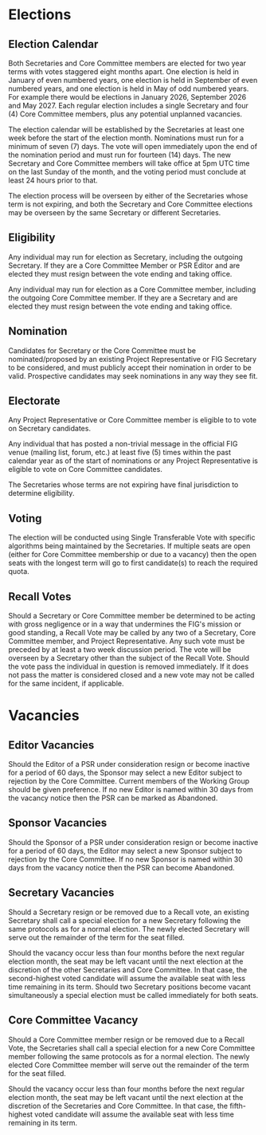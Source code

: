 # Elections

## Election Calendar

Both Secretaries and Core Committee members are elected for two year terms with votes staggered eight months apart. One election is held in January of even numbered years, one election is held in September of even numbered years, and one election is held in May of odd numbered years. For example there would be elections in January 2026, September 2026 and May 2027. Each regular election includes a single Secretary and four (4) Core Committee members, plus any potential unplanned vacancies.

The election calendar will be established by the Secretaries at least one week before the start of the election month. Nominations must run for a minimum of seven (7) days. The vote will open immediately upon the end of the nomination period and must run for fourteen (14) days. The new Secretary and Core Committee members will take office at 5pm UTC time on the last Sunday of the month, and the voting period must conclude at least 24 hours prior to that.

The election process will be overseen by either of the Secretaries whose term is not expiring, and both the Secretary and Core Committee elections may be overseen by the same Secretary or different Secretaries.

## Eligibility

Any individual may run for election as Secretary, including the outgoing Secretary. If they are a Core Committee Member or PSR Editor and are elected they must resign between the vote ending and taking office.

Any individual may run for election as a Core Committee member, including the outgoing Core Committee member. If they are a Secretary and are elected they must resign between the vote ending and taking office.

## Nomination

Candidates for Secretary or the Core Committee must be nominated/proposed by an existing Project Representative or FIG Secretary to be considered, and must publicly accept their nomination in order to be valid. Prospective candidates may seek nominations in any way they see fit.

## Electorate

Any Project Representative or Core Committee member is eligible to to vote on Secretary candidates.

Any individual that has posted a non-trivial message in the official FIG venue (mailing list, forum, etc.) at least five (5) times within the past calendar year as of the start of nominations or any Project Representative is eligible to vote on Core Committee candidates.

The Secretaries whose terms are not expiring have final jurisdiction to determine eligibility.

## Voting

The election will be conducted using Single Transferable Vote with specific algorithms being maintained by the Secretaries. If multiple seats are open (either for Core Committee membership or due to a vacancy) then the open seats with the longest term will go to first candidate(s) to reach the required quota.

## Recall Votes

Should a Secretary or Core Committee member be determined to be acting with gross negligence or in a way that undermines the FIG's mission or good standing, a Recall Vote may be called by any two of a Secretary, Core Committee member, and Project Representative. Any such vote must be preceded by at least a two week discussion period. The vote will be overseen by a Secretary other than the subject of the Recall Vote. Should the vote pass the individual in question is removed immediately. If it does not pass the matter is considered closed and a new vote may not be called for the same incident, if applicable.

# Vacancies

## Editor Vacancies

Should the Editor of a PSR under consideration resign or become inactive for a period of 60 days, the Sponsor may select a new Editor subject to rejection by the Core Committee. Current members of the Working Group should be given preference. If no new Editor is named within 30 days from the vacancy notice then the PSR can be marked as Abandoned.

## Sponsor Vacancies

Should the Sponsor of a PSR under consideration resign or become inactive for a period of 60 days, the Editor may select a new Sponsor subject to rejection by the Core Committee. If no new Sponsor is named within 30 days from the vacancy notice then the PSR can become Abandoned.

## Secretary Vacancies

Should a Secretary resign or be removed due to a Recall vote, an existing Secretary shall call a special election for a new Secretary following the same protocols as for a normal election. The newly elected Secretary will serve out the remainder of the term for the seat filled.

Should the vacancy occur less than four months before the next regular election month, the seat may be left vacant until the next election at the discretion of the other Secretaries and Core Committee. In that case, the second-highest voted candidate will assume the available seat with less time remaining in its term. Should two Secretary positions become vacant simultaneously a special election must be called immediately for both seats.

## Core Committee Vacancy

Should a Core Committee member resign or be removed due to a Recall Vote, the Secretaries shall call a special election for a new Core Committee member following the same protocols as for a normal election. The newly elected Core Committee member will serve out the remainder of the term for the seat filled.

Should the vacancy occur less than four months before the next regular election month, the seat may be left vacant until the next election at the discretion of the Secretaries and Core Committee. In that case, the fifth-highest voted candidate will assume the available seat with less time remaining in its term.
